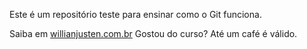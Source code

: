 Este é um repositório teste para ensinar como o Git funciona.

Saiba em [willianjusten.com.br](http://wilianjusten.com.br)
Gostou do curso? Até um café é válido.
